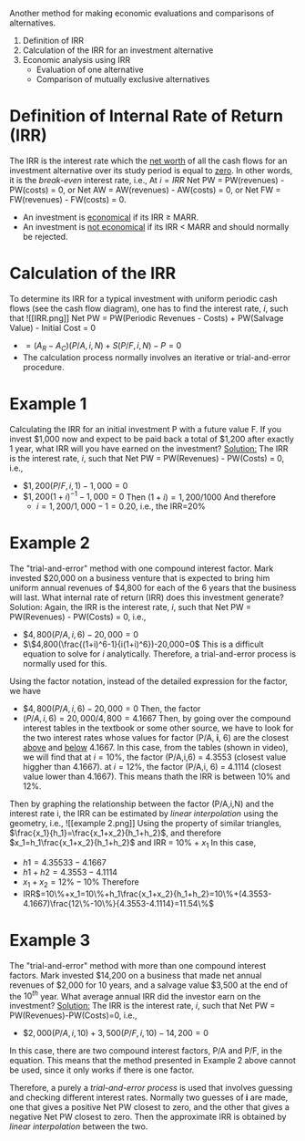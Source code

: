 Another method for making economic evaluations and comparisons of alternatives.
1. Definition of IRR
2. Calculation of the IRR for an investment alternative
3. Economic analysis using IRR
	- Evaluation of one alternative
	- Comparison of mutually exclusive alternatives

# Definition of Internal Rate of Return (IRR)
The IRR is the interest rate which the <u>net worth</u> of all the cash flows for an investment alternative over its study period is equal to <u>zero</u>. In other words, it is the *break-even* interest rate, i.e.,
At $i=IRR$
	Net PW = PW(revenues) - PW(costs) = 0, or
	Net AW = AW(revenues) - AW(costs) = 0, or
	Net FW = FW(revenues) - FW(costs) = 0.
- An investment is <u>economical</u> if its IRR $\ge$ MARR.
- An investment is <u>not economical</u> if its IRR $<$ MARR and should normally be rejected.

# Calculation of the IRR
To determine its IRR for a typical investment with uniform periodic cash flows (see the cash flow diagram), one has to find the interest rate, $i$, such that
![[IRR.png]]
Net PW = PW(Periodic Revenues - Costs) + PW(Salvage Value) - Initial Cost = 0
- $=(A_R-A_C)(P/A,i,N)+S(P/F,i,N)-P=0$
- The calculation process normally involves an iterative or trial-and-error procedure.

# Example 1
Calculating the IRR for an initial investment P with a future value F.
If you invest \$1,000 now and expect to be paid back a total of \$1,200 after exactly 1 year, what IRR will you have earned on the investment?
<u>Solution:</u>
The IRR is the interest rate, $i$, such that
Net PW = PW(Revenues) - PW(Costs) = 0, i.e.,
- $\$1,200(P/F, i,1)-1,000 = 0$
- $\$1,200(1+i)^{-1}-1,000=0$
Then $(1+i)=1,200/1000$
And therefore
	- $i=1,200/1,000-1=0.20$, i.e., the IRR=20%

# Example 2
The "trial-and-error" method with one compound interest factor.
Mark invested \$20,000 on a business venture that is expected to bring him uniform annual revenues of \$4,800 for each of the 6 years that the business will last. What internal rate of return (IRR) does this investment generate?
Solution:
Again, the IRR is the interest rate, $i$, such that
Net PW = PW(Revenues) - PW(Costs) = 0, i.e.,
- $\$4,800(P/A,i,6)-20,000 = 0$
- $\$4,800(\frac{(1+i)^6-1}{i(1+i)^6})-20,000=0$
This is a difficult equation to solve for $i$ analytically. Therefore, a trial-and-error process is normally used for this.

Using the factor notation, instead of the detailed expression for the factor, we have
- $\$4,800(P/A,i,6)-20,000 = 0$
Then, the factor
- $(P/A,i,6)=20,000/4,800=4.1667$
Then, by going over the compound interest tables in the textbook or some other source, we have to look for the two interest rates whose values for factor (P/A, **i**, 6) are the closest <u>above</u> and <u>below</u> 4.1667.
In this case, from the tables (shown in video), we will find that
at $i=10\%$, the factor (P/A,i,6) = 4.3553 (closest value higgher than 4.1667).
at $i=12\%$, the factor (P/A,i, 6) = 4.1114 (closest value lower than 4.1667).
This means thath the IRR is between 10% and 12%.

Then by graphing the relationship between the factor (P/A,i,N) and the interest rate i, the IRR can be estimated by *linear interpolation* using the geometry, i.e.,
![[example 2.png]]
Using the property of similar triangles,
$\frac{x_1}{h_1}=\frac{x_1+x_2}{h_1+h_2}$, and therefore
$x_1=h_1\frac{x_1+x_2}{h_1+h_2}$
and IRR = 10% + $x_1$
In this case, 
- $h1=4.35533-4.1667$
- $h1+h2=4.3553-4.1114$
- $x_1+x_2=12\%-10\%$
Therefore
- IRR$=10\%+x_1=10\%+h_1\frac{x_1+x_2}{h_1+h_2}=10\%+(4.3553-4.1667)\frac{12\%-10\%}{4.3553-4.1114}=11.54\%$

# Example 3
The "trial-and-error" method with more than one compound interest factors.
Mark invested \$14,200 on a business that made net annual revenues of \$2,000 for 10 years, and a salvage value \$3,500 at the end of the $10^{th}$ year. What average annual IRR did the investor earn on the investment?
<u>Solution:</u>
The IRR is the interest rate, $i$, such that
Net PW = PW(Revenues)-PW(Costs)=0, i.e.,
- $\$2,000(P/A,i,10) + 3,500(P/F,i,10)-14,200=0$

In this case, there are two compound interest factors, P/A and P/F, in the equation. This means that the method presented in Example 2 above cannot be used, since it only works if there is one factor.

Therefore, a purely a *trial-and-error process* is used that involves guessing and checking different interest rates. Normally two guesses of **i** are made, one that gives a positive Net PW closest to zero, and the other that gives a negative Net PW closest to zero.
Then the approximate IRR is obtained by *linear interpolation* between the two.
